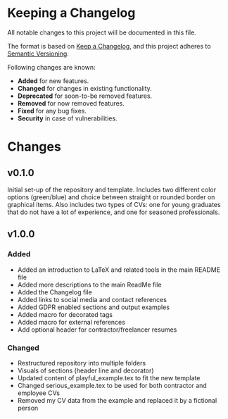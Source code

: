 # Keeping a Changelog
All notable changes to this project will be documented in this file.

The format is based on [Keep a Changelog](https://keepachangelog.com/en/1.0.0/),
and this project adheres to [Semantic Versioning](https://semver.org/spec/v2.0.0.html).

Following changes are known:
  - **Added** for new features.
  - **Changed** for changes in existing functionality.
  - **Deprecated** for soon-to-be removed features.
  - **Removed** for now removed features.
  - **Fixed** for any bug fixes.
  - **Security** in case of vulnerabilities.



# Changes

## v0.1.0

Initial set-up of the repository and template.
Includes two different color options (green/blue) and choice between straight or rounded border on graphical items.
Also includes two types of CVs: one for young graduates that do not have a lot of experience, and one for seasoned professionals.

## v1.0.0

### Added

- Added an introduction to LaTeX and related tools in the main README file
- Added more descriptions to the main ReadMe file
- Added the Changelog file
- Added links to social media and contact references
- Added GDPR enabled sections and output examples
- Added macro for decorated tags
- Added macro for external references
- Add optional header for contractor/freelancer resumes

### Changed

- Restructured repository into multiple folders
- Visuals of sections (header line and decorator)
- Updated content of playful_example.tex to fit the new template
- Changed serious_example.tex to be used for both contractor and employee CVs
- Removed my CV data from the example and replaced it by a fictional person
